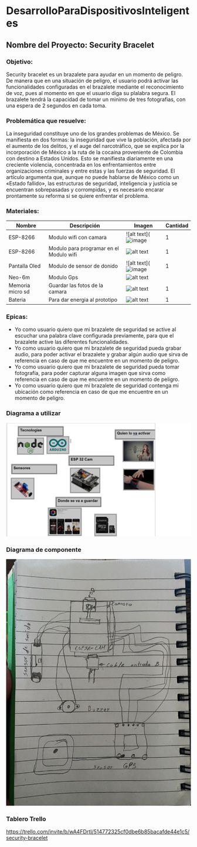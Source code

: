 # DesarrolloParaDispositivosInteligentes

## Nombre del Proyecto: Security Bracelet

### Objetivo:

Security bracelet es un brazalete para ayudar en un momento de peligro. De manera que en una situación de peligro, 
el usuario podrá activar las funcionalidades configuradas en el brazalete mediante el reconocimiento de voz, pues
al momento en que el usuario diga su plalabra segura. El brazalete tendrá la capacidad de tomar un minimo de tres 
fotografias, con una espera de 2 segundos en cada toma.




### Problemática que resuelve:

La inseguridad constituye uno de los grandes problemas de México. Se manifiesta en dos formas: la inseguridad que vive
la población, afectada por el aumento de los delitos, y el auge del narcotráfico, que se explica por la incorporación 
de México a la ruta de la cocaína proveniente de Colombia con destino a Estados Unidos. Esto se manifiesta diariamente 
en una creciente violencia, concentrada en los enfrentamientos entre organizaciones criminales y entre estas y las 
fuerzas de seguridad. El artículo argumenta que, aunque no puede hablarse de México como un «Estado fallido», las 
estructuras de seguridad, inteligencia y justicia se encuentran sobrepasadas y corrompidas, y es necesario encarar
prontamente su reforma si se quiere enfrentar el problema.


### Materiales:
| Nombre     | Descripción | Imagen | Cantidad|
| ---------- | ------ | --------| ------ |
| ESP-8266    | Modulo wifi con camara | ![alt text](![image](https://media.naylampmechatronics.com/474-medium_default/nodemcu-v2-esp8266-wifi.jpg) | 1 |
| ESP-8266 | Modulo para programar en el Modulo wifi | ![alt text](https://media.naylampmechatronics.com/474-medium_default/nodemcu-v2-esp8266-wifi.jpg) |1 |
| Pantalla Oled     | Modulo de sensor de donido | ![alt text](![image](https://www.luisllamas.es/wp-content/uploads/2016/11/arduino-pantalla-oled-esquema.png) | 1 |
| Neo-6m     | Modulo Gps | ![alt text](https://encrypted-tbn2.gstatic.com/shopping?q=tbn:ANd9GcRfqi2PJ0tNBLSzyX_7u-lzNtm2CjN-2dTO5MmD2eGg3uD5kBU-AMJ5e6lcWyvewelaoiyw7vJl8Rsougr_ZvLb14qdcX2L) | |
| Memoria micro sd | Guardar las fotos de la camara | ![alt text](https://ddtech.mx/assets/uploads/52c4d24ef315d60532b169495a46caf5.jpg) | 1 |
|       Bateria     | Para dar energia al prototipo | ![alt text](https://www.steren.com.mx/media/catalog/product/cache/532829604b379f478db69368d14615cd/image/21920955a/power-bank-de-20-000-mah-con-turbo-charge-qc-y-power-delivery-con-2-salidas-usb-y-usb-c.jpg) | 1 |



### Epicas:

*	Yo como usuario quiero que mi brazalete de seguridad se active al escuchar una palabra clave configurada previamente, para que el brazalete active las diferentes funcionalidades.
* Yo como usuario quiero que mi brazalete de seguridad pueda grabar audio, para poder activar el brazalete y grabar algún audio que sirva de referencia en caso de que me encuentre en un momento de peligro.
*	Yo como usuario quiero que mi brazalete de seguridad pueda tomar fotografía, para poder capturar alguna imagen que sirva como referencia en caso de que me encuentre en un momento de peligro.
*	Yo como usuario quiero que mi brazalete de seguridad contenga mi ubicación como referencia en caso de que me encuentre en un momento de peligro.

### Diagrama a utilizar


![alt text](
https://github.com/RBBeny/SecuryBracelet/blob/main/diagrama.png?raw=true)

### Diagrama de componente

![alt text](https://github.com/RBBeny/SecuryBracelet/blob/main/diagramadibujado.jpeg?raw=true)


### Tablero Trello

https://trello.com/invite/b/wA4FDrtI/514772325cf0dbe6b85bacafde44e1c5/security-bracelet
